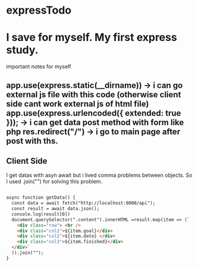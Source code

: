 ﻿# expressTodo
<h1>I save for myself. My first express study.</h1>

important notes for myself

app.use(express.static(__dirname))  -> i can go external js file with this code (otherwise client side cant work external js of html file)
app.use(express.urlencoded({ extended: true }));  -> i can get data post method with form like php
res.redirect("/") -> i go to main page after post with ths.
------------------------------------

<h2>Client Side </h2>
I get datas with asyn await but i lived comma problems between objects. So I used .join("") for solving this problem.


```html

async function getData() {
  const data = await fetch("http://localhost:8000/api"); 
  const result = await data.json(); 
  console.log(result[0])
  document.querySelector(".content").innerHTML =result.map(item => (`
    <div class="row"> <br />  
    <div class="col1">${item.goal}</div>   
    <div class="col2">${item.date} </div> 
    <div class="col3">${item.finished}</div> 
  </div>`  
  )).join(""); 
} 
 
```

